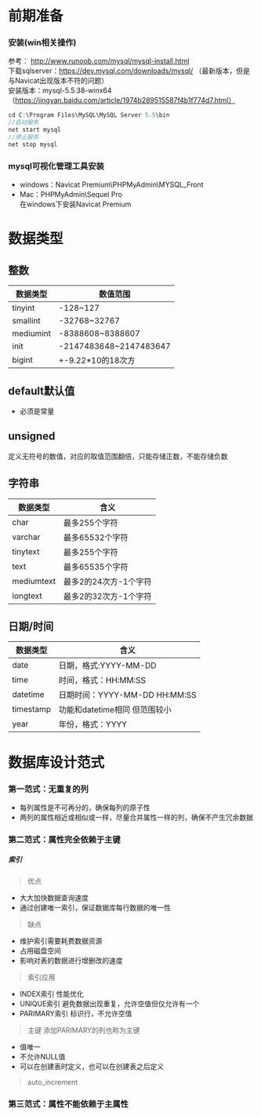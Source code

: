 # 前期准备
### 安装(win相关操作)
参考： http://www.runoob.com/mysql/mysql-install.html   
下载sqlserver：https://dev.mysql.com/downloads/mysql/ （最新版本，但是与Navicat出现版本不符的问题）  
安装版本：mysql-5.5.38-winx64（https://jingyan.baidu.com/article/1974b289515587f4b1f774d7.html）
``` c
cd C:\Program Files\MySQL\MySQL Server 5.5\bin
//启动服务
net start mysql  
//停止服务
net stop mysql
```
### mysql可视化管理工具安装
- windows：Navicat Premium\PHPMyAdmin\MYSQL_Front
- Mac：PHPMyAdmin\Sequel Pro  
在windows下安装Navicat Premium

# 数据类型
## 整数
|数据类型|数值范围|
|---|---|
|tinyint|-128~127|
|smallint|-32768~32767|
|mediumint|-8388608~8388607|
|init|-2147483648~2147483647|
|bigint|+-9.22*10的18次方 |
## default默认值
* 必须是常量
## unsigned
定义无符号的数值，对应的取值范围翻倍，只能存储正数，不能存储负数
## 字符串
|数据类型|含义|
|---|---|
|char|最多255个字符|
|varchar|最多65532个字符|
|tinytext|最多255个字符|
|text|最多65535个字符|
|mediumtext|最多2的24次方-1个字符|
|longtext|最多2的32次方-1个字符|
## 日期/时间
|数据类型|含义|
|---|---|
|date|日期，格式:YYYY-MM-DD|
|time|时间，格式：HH:MM:SS|
|datetime|日期时间：YYYY-MM-DD HH:MM:SS|
|timestamp|功能和datetime相同 但范围较小|
|year|年份，格式：YYYY|

# 数据库设计范式
### 第一范式：无重复的列
* 每列属性是不可再分的，确保每列的原子性  
* 两列的属性相近或相似或一样，尽量合并属性一样的列，确保不产生冗余数据
### 第二范式：属性完全依赖于主键
##### 索引
> 优点  
* 大大加快数据查询速度  
* 通过创建唯一索引，保证数据库每行数据的唯一性  
> 缺点  
* 维护索引需要耗费数据资源  
* 占用磁盘空间
* 影响对表的数据进行增删改的速度  
> 索引应用  
* INDEX索引 性能优化
* UNIQUE索引 避免数据出现重复，允许空值但仅允许有一个 
* PARIMARY索引 标识行，不允许空值
> 主键
添加PARIMARY的列也称为主键  
* 值唯一
* 不允许NULL值  
* 可以在创建表时定义，也可以在创建表之后定义  
> auto_increment  


### 第三范式：属性不能依赖于主属性
